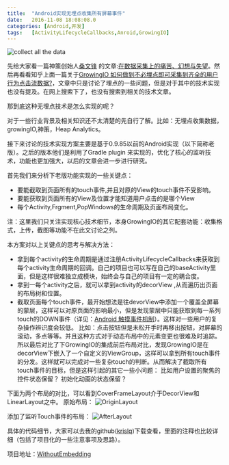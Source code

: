 ```yaml
---
title:	"Android实现无埋点收集所有屏幕事件"
date:	2016-11-08 18:08:08.0
categories:	[Android,开发]
tags:	[ActivityLifecycleCallbacks,Anroid,GrowingIO]
---
```

![collect all the data](http://www.krislq.com/wp-content/uploads/2016/11/how_to_listening_all_click_collect_all_data.jpg "collect all the data")

先给大家看一篇神策创始人[桑文锋](https://www.zhihu.com/people/sang-wen-feng) 的文章:[在数据采集上的痛苦、幻想与失望](https://zhuanlan.zhihu.com/p/21628977)。然后再看看知乎上面一篇关于[GrowingIO 如何做到不必埋点即可采集到齐全的用户行为点击流数据?](https://www.zhihu.com/question/38000812)，文章中只是讨论了埋点的一些问题，但是对于其中的技术实现也没有提及。在网上搜索下了，也没有搜索到相关的技术文章。


那到底这种无埋点技术是怎么实现的呢？

<!--more-->

对于一些行业背景及相关知识还不太清楚的先自行了解。比如：无埋点收集数据，growingIO,神策，Heap Analytics。

接下来讨论的技术实现方案主要是基于0.9.85以前的Android实现（以下简称老版）。之后的版本他们是利用了Gradle plugin 来实现的，优化了核心的监听技术，功能也更加强大，以后的文章会进一步进行研究。

 首先我们来分析下老版功能实现的一些关键点：

* 要能截取到页面所有的touch事件,并且对原的View的touch事件不受影响。
* 要能获取到页面所有的View及位置才能知道用户点击的是哪个View
* 每个Activity,Frgment,PopWindows的生命周期及页面布局变化。

注：这里我们只关注实现核心技术细节，本身GrowingIO的其它配套功能：收集格式，上传，截图等功能不在此文讨论之列。

本方案对以上关键点的思考与解决方法：

* 拿到每个activity的生命周期是通过注册ActivityLifecycleCallbacks来获取到每个activity生命周期的回调。自己的项目也可以写在自己的baseActivity里面，但是这样很难独立成模块，始终会与自己的项目有一定的耦合度。
* 拿到一每个activity之后，就可以拿到activity的decorView ,从而遍历出页面的布局树和位置。
* 截取页面每个touch事件，最开始想法是往devorView中添加一个覆盖全屏幕的蒙层，这样可以对原页面的影响最小，但是发现蒙层中只能获取到每一系列touch的DOWN事件（详见：[Android 触摸事件机制](http://wangkuiwu.github.io/2015/01/01/TouchEvent-Introduce/)）。这样对一些用户的复杂操作辨识度会较低。 比如：点击按钮但是未松开手时再移出按钮，对屏幕的滚动，多点等等。并且这种方式对于动态布局中的元素变更也很难及时追踪。所以最后对比了下GrowingIO的集成前后布局对比，发现GrowingIO是在decorView下嵌入了一个自定义的ViewGroup，这样可以拿到所有touch事件的分发。这样就可以完成对一些复杂touch的判断。从而解决了截取所有touch事件的目标，但是这样引起的其它一些小问题： 比如用户设置的聚焦的控件状态保留？ 初始化动画的状态保留？ 


下面为两个布局的对比，可以看到CoverFrameLayout介于DecorView和LinearLayout之中。
原始布局：
![OriginLayout](http://www.krislq.com/wp-content/uploads/2016/11/how_to_listening_all_click_origin_layout.png "OriginLayout")


添加了监听Touch事件的布局：
![AfterLayout](http://www.krislq.com/wp-content/uploads/2016/11/how_to_listening_all_click_after_layout.png "AfterLayout")
 
具体的代码细节，大家可以去我的github([krislq](https://github.com/krislq))下载查看，里面的注释也比较详细（包括了项目化的一些注意事项及思路）。

项目地址：[WithoutEmbedding](https://github.com/krislq/WithoutEmbedding)

